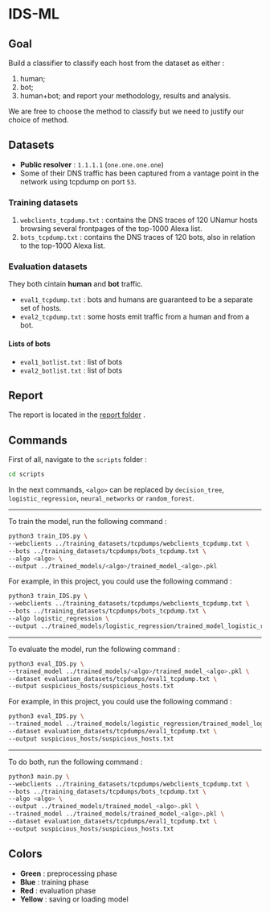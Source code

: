 # IDS-ML

## Goal

Build a classifier to classify each host from the dataset as either : 
1) human; 
2) bot;
3) human+bot; 
and report your methodology, results and analysis.

We are free to choose the method to classify but we need to justify our choice of method.

## Datasets

- **Public resolver** : `1.1.1.1` (`one.one.one.one`)
- Some of their DNS traffic has been captured from a vantage point in the network using tcpdump on port `53`.

### Training datasets

1) `webclients_tcpdump.txt` : contains the DNS traces of 120 UNamur hosts browsing several frontpages of the top-1000 Alexa list.
2) `bots_tcpdump.txt` : contains the DNS traces of 120 bots, also in relation to the top-1000 Alexa list.

### Evaluation datasets

They both cintain **human** and **bot** traffic.

- `eval1_tcpdump.txt` : bots and humans are guaranteed to be a separate set of hosts. 
- `eval2_tcpdump.txt` : some hosts emit traffic from a human and from a bot.

#### Lists of bots

- `eval1_botlist.txt` : list of bots
- `eval2_botlist.txt` : list of bots


## Report

The report is located in the [report folder](report/IDS_ML_LUYCKX_BOUHNINE.pdf) .

## Commands

First of all, navigate to the `scripts` folder :

```bash 
cd scripts
```



In the next commands, `<algo>` can be replaced by `decision_tree`, `logistic_regression`, `neural_networks` or `random_forest`.

---
To train the model, run the following command :

```bash
python3 train_IDS.py \
--webclients ../training_datasets/tcpdumps/webclients_tcpdump.txt \
--bots ../training_datasets/tcpdumps/bots_tcpdump.txt \
--algo <algo> \
--output ../trained_models/<algo>/trained_model_<algo>.pkl
```

For example, in this project, you could use the following command :

```bash
python3 train_IDS.py \
--webclients ../training_datasets/tcpdumps/webclients_tcpdump.txt \
--bots ../training_datasets/tcpdumps/bots_tcpdump.txt \
--algo logistic_regression \
--output ../trained_models/logistic_regression/trained_model_logistic_regression.pkl
```

---

To evaluate the model, run the following command :

```bash
python3 eval_IDS.py \
--trained_model ../trained_models/<algo>/trained_model_<algo>.pkl \
--dataset evaluation_datasets/tcpdumps/eval1_tcpdump.txt \
--output suspicious_hosts/suspicious_hosts.txt
```

For example, in this project, you could use the following command :

```bash
python3 eval_IDS.py \
--trained_model ../trained_models/logistic_regression/trained_model_logistic_regression.pkl \
--dataset evaluation_datasets/tcpdumps/eval1_tcpdump.txt \
--output suspicious_hosts/suspicious_hosts.txt
```

---

To do both, run the following command :

```bash
python3 main.py \
--webclients ../training_datasets/tcpdumps/webclients_tcpdump.txt \
--bots ../training_datasets/tcpdumps/bots_tcpdump.txt \
--algo <algo> \
--output ../trained_models/trained_model_<algo>.pkl \
--trained_model ../trained_models/trained_model_<algo>.pkl \
--dataset evaluation_datasets/tcpdumps/eval1_tcpdump.txt \
--output suspicious_hosts/suspicious_hosts.txt 
```

## Colors

- **Green** : preprocessing phase
- **Blue** : training phase
- **Red** : evaluation phase
- **Yellow** : saving or loading model